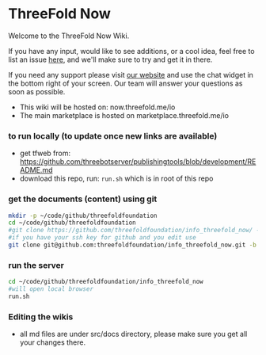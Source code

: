 # ThreeFold Now

Welcome to the ThreeFold Now  Wiki.

If you have any input, would like to see additions, or a cool idea, feel free to list an issue [here](https://github.com/threefoldfoundation/info_internet9/issues), and we'll make sure to try and get it in there.

If you need any support please visit [our website](https://www.threefold.io) and use the chat widget in the bottom right of your screen. Our team will answer your questions as soon as possible.


- This wiki will be hosted on: now.threefold.me/io
- The main marketplace is hosted on marketplace.threefold.me/io


### to run locally (to update once new links are available)

- get tfweb from: https://github.com/threebotserver/publishingtools/blob/development/README.md
- download this repo, run: ```run.sh``` which is in root of this repo

### get the documents (content) using git

```bash
mkdir -p ~/code/github/threefoldfoundation
cd ~/code/github/threefoldfoundation
#git clone https://github.com/threefoldfoundation/info_threefold_now/ -b development
#if you have your ssh key for github and you edit use
git clone git@github.com:threefoldfoundation/info_threefold_now.git -b development
```

### run the server

```bash
cd ~/code/github/threefoldfoundation/info_threefold_now
#will open local browser
run.sh
```

### Editing the wikis

- all md files are under src/docs directory, please make sure you get all your changes there.
